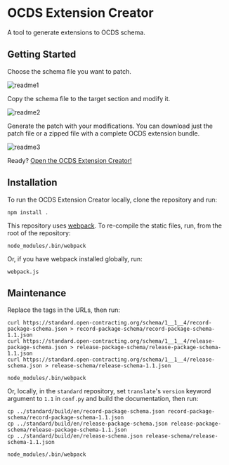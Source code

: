 # OCDS Extension Creator

A tool to generate extensions to OCDS schema.

## Getting Started

Choose the schema file you want to patch.

![readme1](https://cloud.githubusercontent.com/assets/5618508/25894498/eea77d1e-3573-11e7-8dd9-0a1f7eb8d35a.png)

Copy the schema file to the target section and modify it.

![readme2](https://cloud.githubusercontent.com/assets/5618508/25895421/b23f9506-3577-11e7-9ab3-6f38133aeb92.png)

Generate the patch with your modifications. You can download just the patch file or a zipped file with a complete OCDS extension bundle.

![readme3](https://cloud.githubusercontent.com/assets/5618508/25894798/3e81bfba-3575-11e7-811e-e94970cd5449.png)

Ready? [Open the OCDS Extension Creator!](https://open-contracting.github.io/extension_creator/)

## Installation

To run the OCDS Extension Creator locally, clone the repository and run:

```shell
npm install .
```

This repository uses [webpack](https://webpack.js.org/). To re-compile the static files, run, from the root of the repository:

```shell
node_modules/.bin/webpack
```

Or, if you have webpack installed globally, run:

```shell
webpack.js
```

## Maintenance

Replace the tags in the URLs, then run:

```shell
curl https://standard.open-contracting.org/schema/1__1__4/record-package-schema.json > record-package-schema/record-package-schema-1.1.json
curl https://standard.open-contracting.org/schema/1__1__4/release-package-schema.json > release-package-schema/release-package-schema-1.1.json
curl https://standard.open-contracting.org/schema/1__1__4/release-schema.json > release-schema/release-schema-1.1.json

node_modules/.bin/webpack
```

Or, locally, in the `standard` repository, set `translate`'s `version` keyword argument to `1.1` in `conf.py` and build the documentation, then run:

```shell
cp ../standard/build/en/record-package-schema.json record-package-schema/record-package-schema-1.1.json
cp ../standard/build/en/release-package-schema.json release-package-schema/release-package-schema-1.1.json
cp ../standard/build/en/release-schema.json release-schema/release-schema-1.1.json

node_modules/.bin/webpack
```
